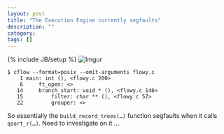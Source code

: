 ```yaml
---
layout: post
title: "The Execution Engine currently segfaults"
description: ""
category: 
tags: []
---
```

{% include JB/setup %}
![Imgur](http://i.imgur.com/qiyVa.png)

	$ cflow --format=posix --omit-arguments flowy.c
	    1 main: int (), <flowy.c 200>
	    6     ft_open: <>
	   14     branch_start: void * (), <flowy.c 146>
	   15         filter: char ** (), <flowy.c 57>
	   22         grouper: <>

So essentially the `build_record_trees(…)` function segfaults when it calls `qsort_r(…)`. Need to investigate on it ...